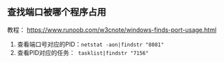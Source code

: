 ## 查找端口被哪个程序占用

教程： https://www.runoob.com/w3cnote/windows-finds-port-usage.html

1. 查看端口号对应的PID：`netstat -aon|findstr "8081"`
2. 查看PID对应的任务：` tasklist|findstr "7156"`

